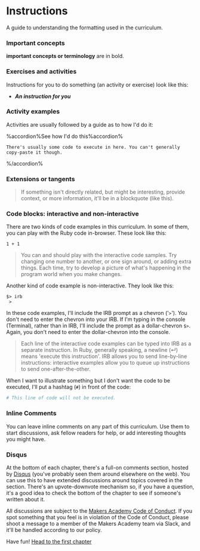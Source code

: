 # Instructions

A guide to understanding the formatting used in the curriculum.

### Important concepts

**important concepts or terminology** are in bold.

### Exercises and activities

Instructions for you to do something (an activity or exercise) look like this:

* _**An instruction for you**_

### Activity examples

Activities are usually followed by a guide as to how I'd do it:

%accordion%See how I'd do this%accordion%

```
There's usually some code to execute in here. You can't generally copy-paste it though.
```

%/accordion%


### Extensions or tangents

> If something isn't directly related, but might be interesting, provide context, or more information, it'll be in a blockquote (like this).

### Code blocks: interactive and non-interactive

There are two kinds of code examples in this curriculum. In some of them, you can play with the Ruby code in-browser. These look like this:

```eval-ruby
1 + 1
```

> You can and should play with the interactive code samples. Try changing one number to another, or one sign around, or adding extra things. Each time, try to develop a picture of what's happening in the program world when you make changes.

Another kind of code example is non-interactive. They look like this:

```
$> irb
 >
```

In these code examples, I'll include the IRB prompt as a chevron ('`>`'). You don't need to enter the chevron into your IRB. If I'm typing in the console (Terminal), rather than in IRB, I'll include the prompt as a dollar-chevron `$>`. Again, you don't need to enter the dollar-chevron into the console.

> Each line of the interactive code examples can be typed into IRB as a separate instruction. In Ruby, generally speaking, a newline (↵) means 'execute this instruction'. IRB allows you to send line-by-line instructions: interactive examples allow you to queue up instructions to send one-after-the-other.

When I want to illustrate something but I don't want the code to be executed, I'll put a hashtag (`#`) in front of the code:

```ruby
# This line of code will not be executed.
```

### Inline Comments

You can leave inline comments on any part of this curriculum. Use them to start discussions, ask fellow readers for help, or add interesting thoughts you might have.

### Disqus

At the bottom of each chapter, there's a full-on comments section, hosted by [Disqus](https://disqus.com/) (you've probably seen them around elsewhere on the web). You can use this to have extended discussions around topics covered in the section. There's an upvote-downvote mechanism so, if you have a question, it's a good idea to check the bottom of the chapter to see if someone's written about it.

All discussions are subject to the [Makers Academy Code of Conduct](http://www.makersacademy.com/code-of-conduct/). If you spot something that you feel is in violation of the Code of Conduct, please shoot a message to a member of the Makers Academy team via Slack, and it'll be handled according to our policy.

Have fun! [Head to the first chapter](./chapter1/README.md)
